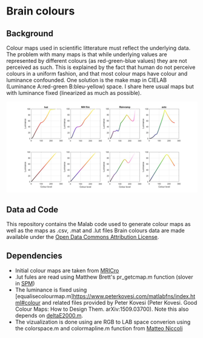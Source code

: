 # Brain colours

## Background

Colour maps used in scientific litterature must reflect the underlying data. The problem with many maps is that while underlying values are represented by different colours (as red-green-blue values) they are not perceived as such. This is explained by the fact that human do not perceive colours in a uniform fashion, and that most colour maps have colour and luminance confounded. One solution is the make map in CIELAB (Luminance A:red-green B:bleu-yellow) space. I share here usual maps but with luminance fixed (linearized as much as possible).

![alt text](https://github.com/CPernet/brain_colours/blob/master/examples.jpg)

## Data ad Code

This repository contains the Malab code used to generate colour maps as well as the maps as .csv, .mat and .lut files
Brain colours data are made available under the [Open Data Commons Attribution License](http://opendatacommons.org/licenses/by/1.0).

## Dependencies

- Initial colour maps are taken from [MRICro](https://www.nitrc.org/projects/mricron)
- .lut fules are read using Matthew Brett's pr_getcmap.m function (slover in [SPM](https://www.fil.ion.ucl.ac.uk/spm/))
- The luminance is fixed using [equalisecolourmap.m]https://www.peterkovesi.com/matlabfns/index.html#colour and related files provided by Peter Kovesi (Peter Kovesi. Good Colour Maps: How to Design Them. arXiv:1509.03700). Note this also depends on [deltaE2000.m](http://www2.ece.rochester.edu/~gsharma/ciede2000/).
- The vizualization is done using are RGB to LAB space converion using the colorspace.m and colormapline.m function from [Matteo Niccoli](https://mycarta.wordpress.com/2012/05/12/the-rainbow-is-dead-long-live-the-rainbow-part-1/)
